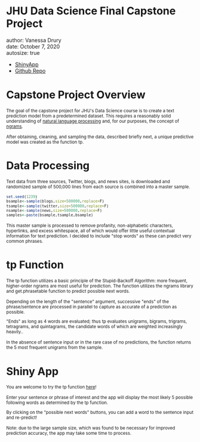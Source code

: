JHU Data Science Final Capstone Project
========================================================
author: Vanessa Drury   
date: October 7, 2020   
autosize: true
- <a href="https://vedrury.shinyapps.io/capstonefinalapp/" target="_top"/>ShinyApp</a>  
- <a href="http://www.github.com/vedrury/capstone" target="_top"/>Github Repo</a>

Capstone Project Overview
========================================================

<small>The goal of the capstone project for JHU's Data Science course is to create a text prediction model from a predetermined dataset. This requires a reasonably solid understanding of [natural language processing](https://en.wikipedia.org/wiki/Natural_language_processing) and, for our purposes, the concept of [ngrams](https://en.wikipedia.org/wiki/N-gram). 

After obtaining, cleaning, and sampling the data, described briefly next, a unique predictive model was created as the function tp.</small>

Data Processing
========================================================

<small>Text data from three sources, Twitter, blogs, and news sites, is downloaded and randomized sample of 500,000 lines from each source is combined into a master sample.

```r
set.seed(1239)
bsample<-sample(blogs,size=500000,replace=F)
tsample<-sample(twitter,size=500000,replace=F)
nsample<-sample(news,size=500000,replace=F)
samples<-paste(bsample,tsample,bsample)
```

This master sample is processed to remove profanity, non-alphabetic characters, hyperlinks, and excess whitespace, all of which would offer little useful contextual information for text prediction. I decided to include "stop words" as these can predict very common phrases.</small>

tp Function
========================================================
<small>The tp function utilizes a basic principle of the Stupid-Backoff Algorithm: more frequent, higher-order ngrams are most useful for prediction. The function utilizes the ngrams library and get.phrasetable function to predict possible next words. 

Depending on the length of the "sentence" argument, successive "ends" of the phrase/sentence are processed in parallel to capture as accurate of a prediction as possible.

"Ends" as long as 4 words are evaluated; thus tp evaluates unigrams, bigrams, trigrams, tetragrams, and quintagrams, the candidate words of which are weighted increasingly heavily..

In the absence of sentence input or in the rare case of no predictions, the function returns the 5 most frequent unigrams from the sample.</small>

Shiny App
========================================================
<small>You are welcome to try the tp function <a href="https://vedrury.shinyapps.io/capstonefinalapp/" target="_top"/>here</a>!

Enter your sentence or phrase of interest and the app will display the most likely 5 possible following words as determined by the tp function.

By clicking on the "possible next words" buttons, you can add a word to the sentence input and re-predict!

Note: due to the large sample size, which was found to be necessary for improved prediction accuracy, the app may take some time to process.</small>
